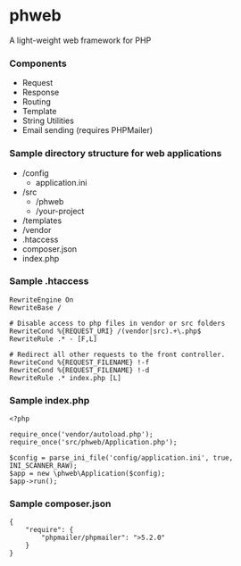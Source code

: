 phweb
=====

A light-weight web framework for PHP

### Components

* Request
* Response
* Routing
* Template
* String Utilities
* Email sending (requires PHPMailer)

### Sample directory structure for web applications

* /config
    * application.ini
* /src
    * /phweb
    * /your-project
* /templates
* /vendor
* .htaccess
* composer.json
* index.php

### Sample .htaccess
    RewriteEngine On
    RewriteBase /

    # Disable access to php files in vendor or src folders
    RewriteCond %{REQUEST_URI} /(vendor|src).+\.php$
    RewriteRule .* - [F,L]

    # Redirect all other requests to the front controller.
    RewriteCond %{REQUEST_FILENAME} !-f
    RewriteCond %{REQUEST_FILENAME} !-d
    RewriteRule .* index.php [L]



### Sample index.php

    <?php

    require_once('vendor/autoload.php');
    require_once('src/phweb/Application.php');

    $config = parse_ini_file('config/application.ini', true, INI_SCANNER_RAW);
    $app = new \phweb\Application($config);
    $app->run();

### Sample composer.json

    {
        "require": {
            "phpmailer/phpmailer": ">5.2.0"
        }
    }
